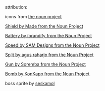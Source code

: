 attribution:

icons from [the noun project](https://thenounproject.com)

[Shield by Made from the Noun Project](https://thenounproject.com/search/?q=shield&i=1097213)

[Battery by ibrandify from the Noun Project](https://thenounproject.com/search/?q=battery&i=3942171)

[Speed by SAM Designs from the Noun Project](https://thenounproject.com/search/?q=speed&i=4195225)

[Split by agus raharjo from the Noun Project](https://thenounproject.com/search/?q=split&i=3814919)

[Gun by Soremba from the Noun Project](https://thenounproject.com/search/?q=gun&i=3847565)

[Bomb by KonKapp from the Noun Project](https://thenounproject.com/search/?q=bomb&i=4340641)

boss sprite by [seskamol](https://www.instagram.com/seskamol/?hl=en)
